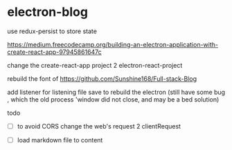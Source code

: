 # electron-blog


use redux-persist to store state

https://medium.freecodecamp.org/building-an-electron-application-with-create-react-app-97945861647c

change the  create-react-app project 2  electron-react-project

rebuild the font of https://github.com/Sunshine168/Full-stack-Blog

add listener for listening file save to rebuild the electron (still have some bug , which the old process 'window did not close, and may be a bed solution)


todo

  * [ ] to avoid CORS  change the web's request 2 clientRequest

  * [ ] load markdown file  to content
